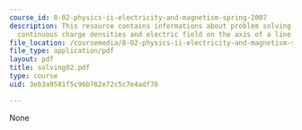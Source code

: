 ```yaml
---
course_id: 8-02-physics-ii-electricity-and-magnetism-spring-2007
description: This resource contains informations about problem solving strategies,
  continuous charge densities and electric field on the axis of a line of charge.
file_location: /coursemedia/8-02-physics-ii-electricity-and-magnetism-spring-2007/3eb3a9581f5c96b762e72c5c7e4adf76_solving02.pdf
file_type: application/pdf
layout: pdf
title: solving02.pdf
type: course
uid: 3eb3a9581f5c96b762e72c5c7e4adf76

---
```

None